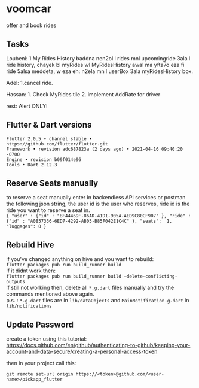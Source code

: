 # voomcar

offer and book rides

## Tasks

Loubeni: 1.My Rides History
baddna nen2ol l rides mnl upcomingride 3ala l ride history, chayek bl myRides wl MyRidesHistory awal ma yfta7o eza fi ride 5alsa meddeta, w eza eh: n2ela mn l userBox 3ala myRidesHistory box.

Adel: 1.cancel ride.

Hassan: 1. Check MyRides tile 2. implement AddRate for driver


rest:
Alert ONLY!

## Flutter & Dart versions

```
Flutter 2.0.5 • channel stable • https://github.com/flutter/flutter.git
Framework • revision adc687823a (2 days ago) • 2021-04-16 09:40:20 -0700
Engine • revision b09f014e96
Tools • Dart 2.12.3
```

## Reserve Seats manually
to reserve a seat manually enter in backendless API services or postman the following json string, the user id is the user who reserves, ride id is the ride you want to reserve a seat in.<br>
```{ "user" : {"id" : "BF44469F-86AD-41D1-905A-AED9C80CF907" }, "ride" : {"id" : "A0857336-6ED7-4292-AB05-B85F042E1C4C" }, "seats":  1, "luggages": 0 }```

## Rebuild Hive
if you've changed anything on hive and you want to rebuild:<br>
```flutter packages pub run build_runner build```<br>
if it didnt work then:<br>
```flutter packages pub run build_runner build —delete-conflicting-outputs```<br>
if still not working then, delete all `*.g.dart` files manually and try the commands mentioned above again.<br>
p.s. : `*.g.dart` files are in `lib/dataObjects` and `MainNotification.g.dart` in `lib/notifications`


## Update Password

create a token using this tutorial:
https://docs.github.com/en/github/authenticating-to-github/keeping-your-account-and-data-secure/creating-a-personal-access-token

then in your project call this:

```git remote set-url origin https://<token>@github.com/<user-name>/pickapp_flutter```
